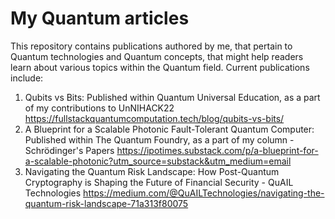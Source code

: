 # My Quantum articles

This repository contains publications authored by me, that pertain to Quantum technologies and Quantum concepts, that might help readers learn about various topics within the Quantum field.
Current publications include:

1) Qubits vs Bits: Published within Quantum Universal Education, as a part of my contributions to UnNIHACK22
   https://fullstackquantumcomputation.tech/blog/qubits-vs-bits/
2) A Blueprint for a Scalable Photonic Fault-Tolerant Quantum Computer: Published within The Quantum Foundry, as a part of my column - Schrödinger's Papers
   https://ipotimes.substack.com/p/a-blueprint-for-a-scalable-photonic?utm_source=substack&utm_medium=email
3) Navigating the Quantum Risk Landscape: How Post-Quantum Cryptography is Shaping the Future of Financial Security - QuAIL Technologies
   https://medium.com/@QuAILTechnologies/navigating-the-quantum-risk-landscape-71a313f80075
